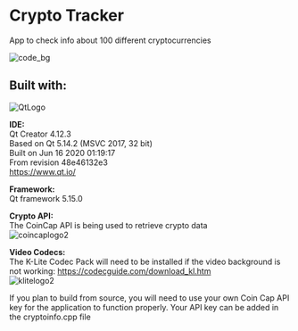 # Crypto Tracker
 App to check info about 100 different cryptocurrencies  
 
![code_bg](https://user-images.githubusercontent.com/22214754/141690798-2e974d81-b455-4ab6-a2fe-f42102b60006.gif)    

## Built with:    
![QtLogo](https://user-images.githubusercontent.com/22214754/179895211-d52559ab-35df-4fcc-bf69-7377739330d4.png)  

**IDE:**  
Qt Creator 4.12.3  
Based on Qt 5.14.2 (MSVC 2017, 32 bit)  
Built on Jun 16 2020 01:19:17  
From revision 48e46132e3  
https://www.qt.io/   

**Framework:**    
Qt framework 5.15.0    

**Crypto API:**    
The CoinCap API is being used to retrieve crypto data    
![coincaplogo2](https://user-images.githubusercontent.com/22214754/179896947-c802f35f-a6f9-499a-938a-ec0ee4cbb763.png)        

**Video Codecs:**    
The K-Lite Codec Pack will need to be installed if the video background is not working: https://codecguide.com/download_kl.htm    
![klitelogo2](https://user-images.githubusercontent.com/22214754/179897468-1731af8b-8a04-40ce-acb2-04d0ee0b3002.png)    

If you plan to build from source, you will need to use your own Coin Cap API key for the application to function properly. Your API key can be added in the cryptoinfo.cpp file   

 



